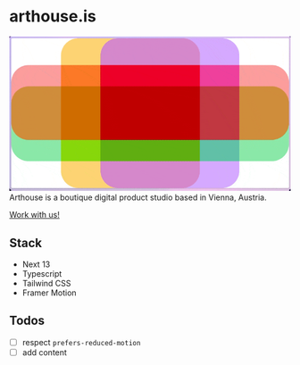 # arthouse.is
![Clip showing the intro animation of arthouse.is](/public/preview-clip.gif)
Arthouse is a boutique digital product studio based in Vienna, Austria.

[Work with us!](mailto:christian.cito@arthouse.is?subject=Work%20with%20us!)

## Stack
- Next 13
- Typescript
- Tailwind CSS
- Framer Motion

## Todos
- [ ] respect `prefers-reduced-motion`
- [ ] add content
